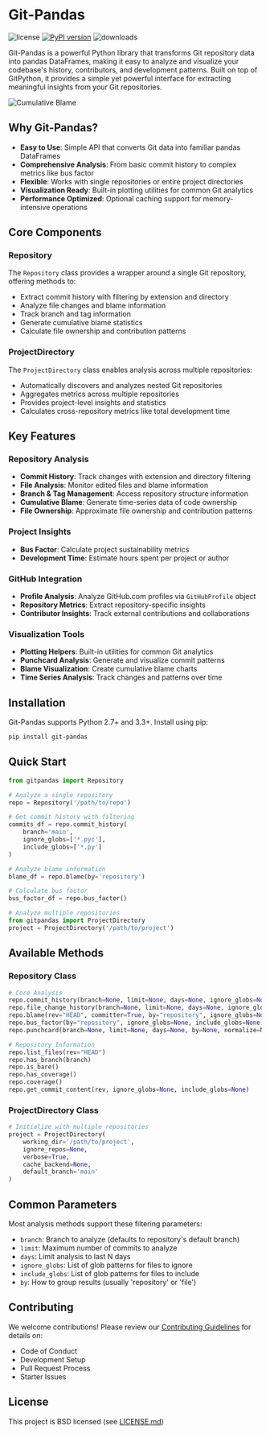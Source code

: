 Git-Pandas
==========

![license](https://img.shields.io/pypi/l/Django.svg) [![PyPI version](https://badge.fury.io/py/git-pandas.svg)](https://badge.fury.io/py/git-pandas) ![downloads](https://img.shields.io/pypi/dm/git-pandas.svg) 

Git-Pandas is a powerful Python library that transforms Git repository data into pandas DataFrames, making it easy to analyze and visualize your codebase's history, contributors, and development patterns. Built on top of GitPython, it provides a simple yet powerful interface for extracting meaningful insights from your Git repositories.

![Cumulative Blame](https://raw.githubusercontent.com/wdm0006/git-pandas/master/examples/img/githubblame.png)

## Why Git-Pandas?

- **Easy to Use**: Simple API that converts Git data into familiar pandas DataFrames
- **Comprehensive Analysis**: From basic commit history to complex metrics like bus factor
- **Flexible**: Works with single repositories or entire project directories
- **Visualization Ready**: Built-in plotting utilities for common Git analytics
- **Performance Optimized**: Optional caching support for memory-intensive operations

## Core Components

### Repository
The `Repository` class provides a wrapper around a single Git repository, offering methods to:
- Extract commit history with filtering by extension and directory
- Analyze file changes and blame information
- Track branch and tag information
- Generate cumulative blame statistics
- Calculate file ownership and contribution patterns

### ProjectDirectory
The `ProjectDirectory` class enables analysis across multiple repositories:
- Automatically discovers and analyzes nested Git repositories
- Aggregates metrics across multiple repositories
- Provides project-level insights and statistics
- Calculates cross-repository metrics like total development time

## Key Features

### Repository Analysis
- **Commit History**: Track changes with extension and directory filtering
- **File Analysis**: Monitor edited files and blame information
- **Branch & Tag Management**: Access repository structure information
- **Cumulative Blame**: Generate time-series data of code ownership
- **File Ownership**: Approximate file ownership and contribution patterns

### Project Insights
- **Bus Factor**: Calculate project sustainability metrics
- **Development Time**: Estimate hours spent per project or author

### GitHub Integration
- **Profile Analysis**: Analyze GitHub.com profiles via `GitHubProfile` object
- **Repository Metrics**: Extract repository-specific insights
- **Contributor Insights**: Track external contributions and collaborations

### Visualization Tools
- **Plotting Helpers**: Built-in utilities for common Git analytics
- **Punchcard Analysis**: Generate and visualize commit patterns
- **Blame Visualization**: Create cumulative blame charts
- **Time Series Analysis**: Track changes and patterns over time

## Installation

Git-Pandas supports Python 2.7+ and 3.3+. Install using pip:

```bash
pip install git-pandas
```

## Quick Start

```python
from gitpandas import Repository

# Analyze a single repository
repo = Repository('/path/to/repo')

# Get commit history with filtering
commits_df = repo.commit_history(
    branch='main',
    ignore_globs=['*.pyc'],
    include_globs=['*.py']
)

# Analyze blame information
blame_df = repo.blame(by='repository')

# Calculate bus factor
bus_factor_df = repo.bus_factor()

# Analyze multiple repositories
from gitpandas import ProjectDirectory
project = ProjectDirectory('/path/to/project')
```

## Available Methods

### Repository Class
```python
# Core Analysis
repo.commit_history(branch=None, limit=None, days=None, ignore_globs=None, include_globs=None)
repo.file_change_history(branch=None, limit=None, days=None, ignore_globs=None, include_globs=None)
repo.blame(rev="HEAD", committer=True, by="repository", ignore_globs=None, include_globs=None)
repo.bus_factor(by="repository", ignore_globs=None, include_globs=None)
repo.punchcard(branch=None, limit=None, days=None, by=None, normalize=None, ignore_globs=None, include_globs=None)

# Repository Information
repo.list_files(rev="HEAD")
repo.has_branch(branch)
repo.is_bare()
repo.has_coverage()
repo.coverage()
repo.get_commit_content(rev, ignore_globs=None, include_globs=None)
```

### ProjectDirectory Class
```python
# Initialize with multiple repositories
project = ProjectDirectory(
    working_dir='/path/to/project',
    ignore_repos=None,
    verbose=True,
    cache_backend=None,
    default_branch='main'
)
```

## Common Parameters

Most analysis methods support these filtering parameters:
- `branch`: Branch to analyze (defaults to repository's default branch)
- `limit`: Maximum number of commits to analyze
- `days`: Limit analysis to last N days
- `ignore_globs`: List of glob patterns for files to ignore
- `include_globs`: List of glob patterns for files to include
- `by`: How to group results (usually 'repository' or 'file')

## Contributing

We welcome contributions! Please review our [Contributing Guidelines](CONTRIBUTING.md) for details on:
- Code of Conduct
- Development Setup
- Pull Request Process
- Starter Issues

## License

This project is BSD licensed (see [LICENSE.md](LICENSE.md))